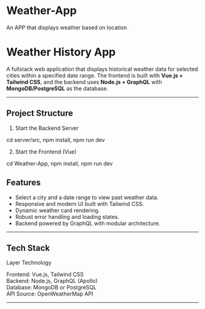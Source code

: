 # Weather-App
An APP that displays weather based on location

# Weather History App

A fullstack web application that displays historical weather data for selected cities within a specified date range. The frontend is built with **Vue.js + Tailwind CSS**, and the backend uses **Node.js + GraphQL** with **MongoDB/PostgreSQL** as the database.

---

##  Project Structure

1. Start the Backend Server
   
cd server/src,
npm install,
npm run dev

2. Start the Frontend (Vue)
   
cd Weather-App,
npm install,
npm run dev

##  Features

- Select a city and a date range to view past weather data.
- Responsive and modern UI built with Tailwind CSS.
- Dynamic weather card rendering.
- Robust error handling and loading states.
- Backend powered by GraphQL with modular architecture.

---

##  Tech Stack

 Layer        Technology                    

 Frontend:    Vue.js, Tailwind CSS          
 Backend:     Node.js, GraphQL (Apollo)     
 Database:    MongoDB or PostgreSQL         
 API Source:  OpenWeatherMap API            

---




